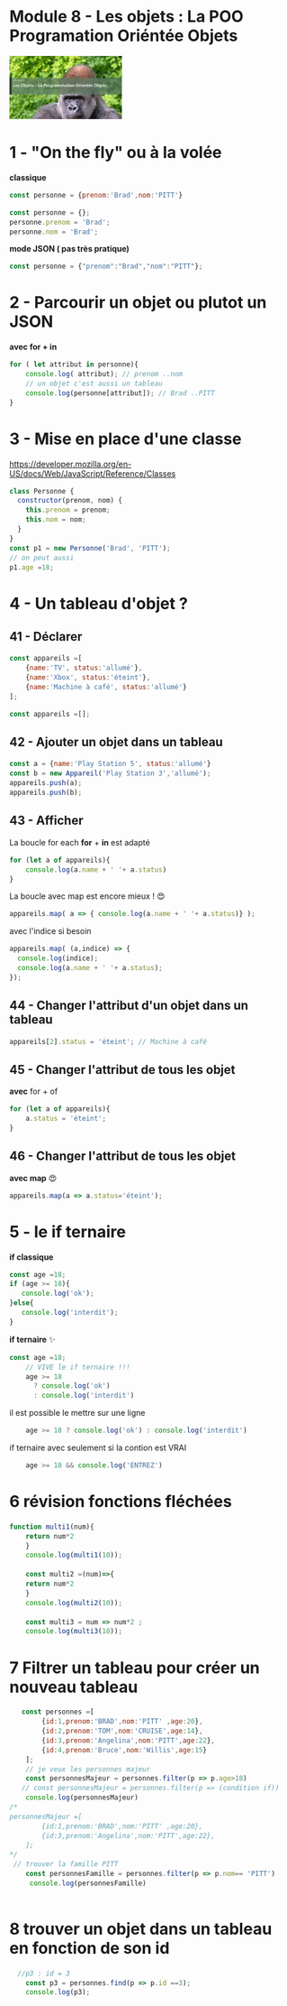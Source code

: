 # Module 8 - Les objets : La POO Programation Oriéntée Objets
![alt text](m8.webp)

# 1 - "On the fly" ou à la volée
**classique**
```js
const personne = {prenom:'Brad',nom:'PITT'}
```
```js
const personne = {};
personne.prenom = 'Brad';
personne.nom = 'Brad';
```
**mode JSON ( pas très pratique)**
```js
const personne = {"prenom":"Brad","nom":"PITT"};
```
# 2 - Parcourir un objet ou plutot un JSON
**avec for + in**
```js
for ( let attribut in personne){
    console.log( attribut); // prenom ..nom
    // un objet c'est aussi un tableau
    console.log(personne[attribut]); // Brad ..PITT
}
```

# 3 - Mise en place d'une classe 

https://developer.mozilla.org/en-US/docs/Web/JavaScript/Reference/Classes
```js
class Personne {
  constructor(prenom, nom) {
    this.prenom = prenom;
    this.nom = nom;
  }
}
const p1 = new Personne('Brad', 'PITT');
// on peut aussi
p1.age =18;
```
#  4 - Un tableau d'objet ?
## 41 - Déclarer
```js
const appareils =[
    {name:'TV', status:'allumé'},
    {name:'Xbox', status:'éteint'},
    {name:'Machine à café', status:'allumé'}
];
```
```js
const appareils =[];
```
## 42 - Ajouter un objet dans un tableau 
```js
const a = {name:'Play Station 5', status:'allumé'}
const b = new Appareil('Play Station 3','allumé');
appareils.push(a);
appareils.push(b);
```
## 43 - Afficher
La boucle for each **for** + **in** est adapté
```js
for (let a of appareils){
    console.log(a.name + ' '+ a.status)
}
```
La boucle avec map est encore mieux ! :heart_eyes:
```js
appareils.map( a => { console.log(a.name + ' '+ a.status)} );
```
avec l'indice si besoin
```js
appareils.map( (a,indice) => { 
  console.log(indice);
  console.log(a.name + ' '+ a.status);
});
```



## 44 - Changer l'attribut d'un objet dans un tableau
```js
appareils[2].status = 'éteint'; // Machine à café
```
## 45 - Changer l'attribut de tous les objet
**avec** for + of
```js
for (let a of appareils){
    a.status = 'éteint';
}
```
## 46 - Changer l'attribut de tous les objet
**avec map** :heart_eyes:
```js
appareils.map(a => a.status='éteint');
```


# 5 - le if ternaire
**if classique**
```js
const age =18;
if (age >= 18){
   console.log('ok');
}else{
   console.log('interdit');
}
```
**if ternaire** :sparkles:
```js
const age =18;
    // VIVE le if ternaire !!!
    age >= 18
      ? console.log('ok')
      : console.log('interdit')
```
il est possible le mettre sur une ligne
```js
    age >= 18 ? console.log('ok') : console.log('interdit')
```
if ternaire avec seulement si la contion est VRAI
```js
    age >= 18 && console.log('ENTREZ')
```


# 6 révision fonctions fléchées
```js
function multi1(num){
    return num*2
    }
    console.log(multi1(10));

    const multi2 =(num)=>{
    return num*2
    }
    console.log(multi2(10));
    
    const multi3 = num => num*2 ;
    console.log(multi3(10));
```

#  7 Filtrer un tableau pour créer un nouveau tableau
```js
   const personnes =[
        {id:1,prenom:'BRAD',nom:'PITT' ,age:20},
        {id:2,prenom:'TOM',nom:'CRUISE',age:14},
        {id:3,prenom:'Angelina',nom:'PITT',age:22},
        {id:4,prenom:'Bruce',nom:'Willis',age:15}
    ];
    // je veux les personnes majeur
    const personnesMajeur = personnes.filter(p => p.age>18)
   // const personnesMajeur = personnes.filter(p => (condition if))
    console.log(personnesMajeur)
/*
personnesMajeur =[
        {id:1,prenom:'BRAD',nom:'PITT' ,age:20},
        {id:3,prenom:'Angelina',nom:'PITT',age:22},
    ];
*/
 // trouver la famille PITT
    const personnesFamille = personnes.filter(p => p.nom== 'PITT')
     console.log(personnesFamille)
    
```

# 8  trouver un objet dans un tableau en fonction de son id
```js  
  //p3 : id = 3
    const p3 = personnes.find(p => p.id ==3);
    console.log(p3);
```